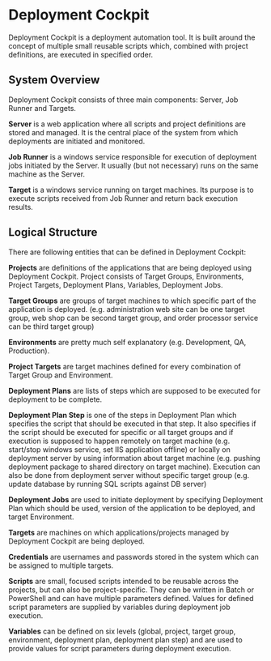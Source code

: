 # Deployment Cockpit

Deployment Cockpit is a deployment automation tool. It is built around the concept of multiple small reusable scripts which, combined with project definitions, are executed in specified order.


## System Overview

Deployment Cockpit consists of three main components: Server, Job Runner and Targets.

**Server** is a web application where all scripts and project definitions are stored and managed. It is the central place of the system from which deployments are initiated and monitored.

**Job Runner** is a windows service responsible for execution of deployment jobs initiated by the Server. It usually (but not necessary) runs on the same machine as the Server.

**Target** is a windows service running on target machines. Its purpose is to execute scripts received from Job Runner and return back execution results.


## Logical Structure

There are following entities that can be defined in Deployment Cockpit:

**Projects** are definitions of the applications that are being deployed using Deployment Cockpit. Project consists of Target Groups, Environments, Project Targets, Deployment Plans, Variables, Deployment Jobs.

**Target Groups** are groups of target machines to which specific part of the application is deployed. (e.g. administration web site can be one target group, web shop can be second target group, and order processor service can be third target group)

**Environments** are pretty much self explanatory (e.g. Development, QA, Production).

**Project Targets** are target machines defined for every combination of Target Group and Environment.

**Deployment Plans** are lists of steps which are supposed to be executed for deployment to be complete.

**Deployment Plan Step** is one of the steps in Deployment Plan which specifies the script that should be executed in that step. It also specifies if the script should be executed for specific or all target groups and if execution is supposed to happen remotely on target machine (e.g. start/stop windows service, set IIS application offline) or locally on deployment server by using information about target machine (e.g. pushing deployment package to shared directory on target machine). Execution can also be done from deployment server without specific target group (e.g. update database by running SQL scripts against DB server)

**Deployment Jobs** are used to initiate deployment by specifying Deployment Plan which should be used, version of the application to be deployed, and target Environment.

**Targets** are machines on which applications/projects managed by Deployment Cockpit are being deployed.

**Credentials** are usernames and passwords stored in the system which can be assigned to multiple targets.

**Scripts** are small, focused scripts intended to be reusable across the projects, but can also be project-specific. They can be written in Batch or PowerShell and can have multiple parameters defined. Values for defined script parameters are supplied by variables during deployment job execution.

**Variables** can be defined on six levels (global, project, target group, environment, deployment plan, deployment plan step) and are used to provide values for script parameters during deployment execution.
